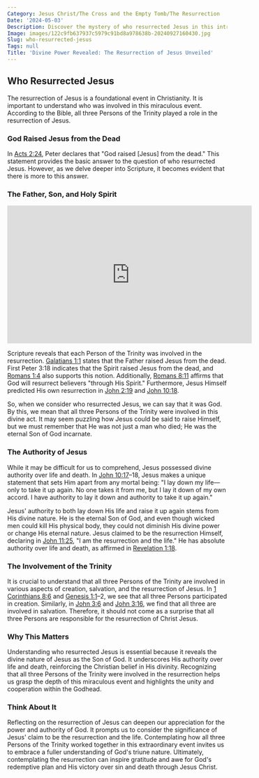 ```yaml
---
Category: Jesus Christ/The Cross and the Empty Tomb/The Resurrection
Date: '2024-05-03'
Description: Discover the mystery of who resurrected Jesus in this intriguing article. Unveil the historical and theological perspectives surrounding this pivotal event.
Image: images/122c9fb637937c5979c91bd8a978638b-20240927160430.jpg
Slug: who-resurrected-jesus
Tags: null
Title: 'Divine Power Revealed: The Resurrection of Jesus Unveiled'
---
```


## Who Resurrected Jesus

The resurrection of Jesus is a foundational event in Christianity. It is important to understand who was involved in this miraculous event. According to the Bible, all three Persons of the Trinity played a role in the resurrection of Jesus.

### God Raised Jesus from the Dead

In [Acts 2:24](https://www.bibleref.com/Acts/2/Acts-2-24.html), Peter declares that "God raised [Jesus] from the dead." This statement provides the basic answer to the question of who resurrected Jesus. However, as we delve deeper into Scripture, it becomes evident that there is more to this answer.

### The Father, Son, and Holy Spirit


<iframe width="560" height="315" src="https://www.youtube.com/embed/ao2Q2h35a_Y" frameborder="0" allow="autoplay; encrypted-media" allowfullscreen></iframe>


Scripture reveals that each Person of the Trinity was involved in the resurrection. [Galatians 1:1](https://www.bibleref.com/Galatians/1/Galatians-1-1.html) states that the Father raised Jesus from the dead. First Peter 3:18 indicates that the Spirit raised Jesus from the dead, and [Romans 1:4](https://www.bibleref.com/Romans/1/Romans-1-4.html) also supports this notion. Additionally, [Romans 8:11](https://www.bibleref.com/Romans/8/Romans-8-11.html) affirms that God will resurrect believers "through His Spirit." Furthermore, Jesus Himself predicted His own resurrection in [John 2:19](https://www.bibleref.com/John/2/John-2-19.html) and [John 10:18](https://www.bibleref.com/John/10/John-10-18.html).

So, when we consider who resurrected Jesus, we can say that it was God. By this, we mean that all three Persons of the Trinity were involved in this divine act. It may seem puzzling how Jesus could be said to raise Himself, but we must remember that He was not just a man who died; He was the eternal Son of God incarnate.

### The Authority of Jesus

While it may be difficult for us to comprehend, Jesus possessed divine authority over life and death. In [John 10:17](https://www.bibleref.com/John/10/John-10-17.html)–18, Jesus makes a unique statement that sets Him apart from any mortal being: "I lay down my life—only to take it up again. No one takes it from me, but I lay it down of my own accord. I have authority to lay it down and authority to take it up again."

Jesus' authority to both lay down His life and raise it up again stems from His divine nature. He is the eternal Son of God, and even though wicked men could kill His physical body, they could not diminish His divine power or change His eternal nature. Jesus claimed to be the resurrection Himself, declaring in [John 11:25](https://www.bibleref.com/John/11/John-11-25.html), "I am the resurrection and the life." He has absolute authority over life and death, as affirmed in [Revelation 1:18](https://www.bibleref.com/Revelation/1/Revelation-1-18.html).

### The Involvement of the Trinity

It is crucial to understand that all three Persons of the Trinity are involved in various aspects of creation, salvation, and the resurrection of Jesus. In [1 Corinthians 8:6](https://www.bibleref.com/1-Corinthians/8/1-Corinthians-8-6.html) and [Genesis 1:1](https://www.bibleref.com/Genesis/1/Genesis-1-1.html)–2, we see that all three Persons participated in creation. Similarly, in [John 3:6](https://www.bibleref.com/John/3/John-3-6.html) and [John 3:16](https://www.bibleref.com/John/3/John-3-16.html), we find that all three are involved in salvation. Therefore, it should not come as a surprise that all three Persons are responsible for the resurrection of Christ Jesus.

### Why This Matters

Understanding who resurrected Jesus is essential because it reveals the divine nature of Jesus as the Son of God. It underscores His authority over life and death, reinforcing the Christian belief in His divinity. Recognizing that all three Persons of the Trinity were involved in the resurrection helps us grasp the depth of this miraculous event and highlights the unity and cooperation within the Godhead.

### Think About It

Reflecting on the resurrection of Jesus can deepen our appreciation for the power and authority of God. It prompts us to consider the significance of Jesus' claim to be the resurrection and the life. Contemplating how all three Persons of the Trinity worked together in this extraordinary event invites us to embrace a fuller understanding of God's triune nature. Ultimately, contemplating the resurrection can inspire gratitude and awe for God's redemptive plan and His victory over sin and death through Jesus Christ.